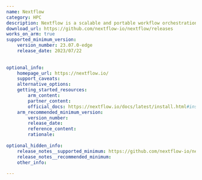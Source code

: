 ```yaml
---
name: Nextflow
category: HPC
description: Nextflow is a scalable and portable workflow orchestration system that simplifies building parallel and reproducible data pipelines across local, HPC, and cloud environments using a flexible dataflow programming model.
download_url: https://github.com/nextflow-io/nextflow/releases
works_on_arm: true
supported_minimum_version:
    version_number: 23.07.0-edge
    release_date: 2023/07/22
 
 
optional_info:
    homepage_url: https://nextflow.io/
    support_caveats:
    alternative_options:
    getting_started_resources:
        arm_content:
        partner_content:
        official_docs: https://nextflow.io/docs/latest/install.html#install-page
    arm_recommended_minimum_version:
        version_number:
        release_date:
        reference_content:
        rationale:
 
optional_hidden_info:
    release_notes__supported_minimum: https://github.com/nextflow-io/nextflow/releases/tag/v23.07.0-edge
    release_notes__recommended_minimum:
    other_info:
 
---
```

